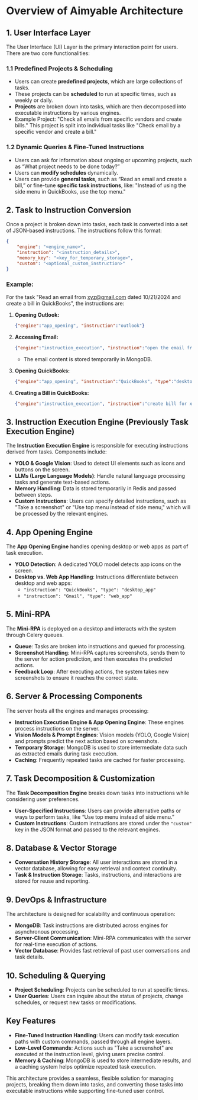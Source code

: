 # Overview of Aimyable Architecture

## 1. User Interface Layer
The User Interface (UI) Layer is the primary interaction point for users. There are two core functionalities:

### 1.1 Predefined Projects & Scheduling
- Users can create **predefined projects**, which are large collections of tasks.
- These projects can be **scheduled** to run at specific times, such as weekly or daily.
- **Projects** are broken down into tasks, which are then decomposed into executable instructions by various engines.
- Example Project: "Check all emails from specific vendors and create bills." This project is split into individual tasks like "Check email by a specific vendor and create a bill."

### 1.2 Dynamic Queries & Fine-Tuned Instructions
- Users can ask for information about ongoing or upcoming projects, such as “What project needs to be done today?”
- Users can **modify schedules** dynamically.
- Users can provide **general tasks**, such as “Read an email and create a bill,” or fine-tune **specific task instructions**, like: "Instead of using the side menu in QuickBooks, use the top menu."

## 2. Task to Instruction Conversion
Once a project is broken down into tasks, each task is converted into a set of JSON-based instructions. The instructions follow this format:

```json
{
    "engine": "<engine_name>",
    "instruction": "<instruction_details>",
    "memory_key": "<key_for_temporary_storage>",
    "custom": "<optional_custom_instruction>"
}
```

### Example:
For the task "Read an email from xyz@gmail.com dated 10/21/2024 and create a bill in QuickBooks", the instructions are:

1. **Opening Outlook:**
   ```json
   {"engine":"app_opening", "instruction":"outlook"}
   ```

2. **Accessing Email:**
   ```json
   {"engine":"instruction_execution", "instruction":"open the email from xyz@gmail.com and save the data", "memory_key": "email_by_xyz_2341"}
   ```
   - The email content is stored temporarily in MongoDB.

3. **Opening QuickBooks:**
   ```json
   {"engine":"app_opening", "instruction":"QuickBooks", "type":"desktop_app"}
   ```

4. **Creating a Bill in QuickBooks:**
   ```json
   {"engine":"instruction_execution", "instruction":"create bill for xyz@gmail.com", "memory_key": "email_by_xyz_2341"}
   ```

## 3. Instruction Execution Engine (Previously Task Execution Engine)
The **Instruction Execution Engine** is responsible for executing instructions derived from tasks. Components include:

- **YOLO & Google Vision**: Used to detect UI elements such as icons and buttons on the screen.
- **LLMs (Large Language Models)**: Handle natural language processing tasks and generate text-based actions.
- **Memory Handling**: Data is stored temporarily in Redis and passed between steps.
- **Custom Instructions**: Users can specify detailed instructions, such as "Take a screenshot" or "Use top menu instead of side menu," which will be processed by the relevant engines.

## 4. App Opening Engine
The **App Opening Engine** handles opening desktop or web apps as part of task execution.

- **YOLO Detection**: A dedicated YOLO model detects app icons on the screen.
- **Desktop vs. Web App Handling**: Instructions differentiate between desktop and web apps:
  - `"instruction": "QuickBooks", "type": "desktop_app"`
  - `"instruction": "Gmail", "type": "web_app"`

## 5. Mini-RPA
The **Mini-RPA** is deployed on a desktop and interacts with the system through Celery queues.

- **Queue**: Tasks are broken into instructions and queued for processing.
- **Screenshot Handling**: Mini-RPA captures screenshots, sends them to the server for action prediction, and then executes the predicted actions.
- **Feedback Loop**: After executing actions, the system takes new screenshots to ensure it reaches the correct state.

## 6. Server & Processing Components
The server hosts all the engines and manages processing:

- **Instruction Execution Engine & App Opening Engine**: These engines process instructions on the server.
- **Vision Models & Prompt Engines**: Vision models (YOLO, Google Vision) and prompts predict the next action based on screenshots.
- **Temporary Storage**: MongoDB is used to store intermediate data such as extracted emails during task execution.
- **Caching**: Frequently repeated tasks are cached for faster processing.

## 7. Task Decomposition & Customization
The **Task Decomposition Engine** breaks down tasks into instructions while considering user preferences.

- **User-Specified Instructions**: Users can provide alternative paths or ways to perform tasks, like “Use top menu instead of side menu.”
- **Custom Instructions**: Custom instructions are stored under the `"custom"` key in the JSON format and passed to the relevant engines.

## 8. Database & Vector Storage
- **Conversation History Storage**: All user interactions are stored in a vector database, allowing for easy retrieval and context continuity.
- **Task & Instruction Storage**: Tasks, instructions, and interactions are stored for reuse and reporting.

## 9. DevOps & Infrastructure
The architecture is designed for scalability and continuous operation:

- **MongoDB**: Task instructions are distributed across engines for asynchronous processing.
- **Server-Client Communication**: Mini-RPA communicates with the server for real-time execution of actions.
- **Vector Database**: Provides fast retrieval of past user conversations and task details.
  
## 10. Scheduling & Querying
- **Project Scheduling**: Projects can be scheduled to run at specific times.
- **User Queries**: Users can inquire about the status of projects, change schedules, or request new tasks or modifications.

## Key Features
- **Fine-Tuned Instruction Handling**: Users can modify task execution paths with custom commands, passed through all engine layers.
- **Low-Level Commands**: Actions such as "Take a screenshot" are executed at the instruction level, giving users precise control.
- **Memory & Caching**: MongoDB is used to store intermediate results, and a caching system helps optimize repeated task execution.

This architecture provides a seamless, flexible solution for managing projects, breaking them down into tasks, and converting those tasks into executable instructions while supporting fine-tuned user control.
